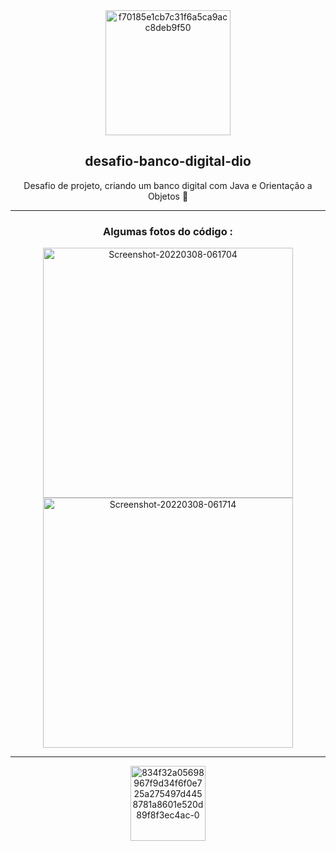 <div align="center"

<a href="https://imgbb.com/">
  <img height="200" src="https://i.ibb.co/CnM5Kgc/f70185e1cb7c31f6a5ca9acc8deb9f50.jpg" alt="f70185e1cb7c31f6a5ca9acc8deb9f50" border="0" /></a>


## desafio-banco-digital-dio
Desafio de projeto, criando um banco digital com Java e Orientação a Objetos 📝

---

### Algumas fotos do código :

<a href="https://ibb.co/7kM1B1G">
  <img height="400" src="https://i.ibb.co/rd8wqwZ/Screenshot-20220308-061704.png" alt="Screenshot-20220308-061704" border="0" /></a>

<a href="https://ibb.co/nkbZnJZ">
  <img height="400" src="https://i.ibb.co/WK6qPJq/Screenshot-20220308-061714.png" alt="Screenshot-20220308-061714" border="0" /></a>

---

<a href="https://imgbb.com/">
  <img height="120" src="https://i.ibb.co/GkST85V/834f32a05698967f9d34f6f0e725a275497d4458781a8601e520d89f8f3ec4ac-0.png" alt="834f32a05698967f9d34f6f0e725a275497d4458781a8601e520d89f8f3ec4ac-0" border="0" /></a>

</div>
